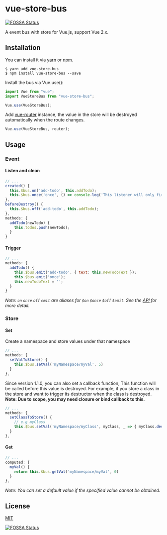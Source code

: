# vue-store-bus
[![FOSSA Status](https://app.fossa.com/api/projects/git%2Bgithub.com%2FArcherGu%2Fvue-store-bus.svg?type=shield)](https://app.fossa.com/projects/git%2Bgithub.com%2FArcherGu%2Fvue-store-bus?ref=badge_shield)


A event bus with store for Vue.js, support Vue 2.x.

## Installation

You can install it via [yarn](https://yarnpkg.com) or [npm](https://npmjs.com).

```
$ yarn add vue-store-bus
$ npm install vue-store-bus --save
```

Install the bus via Vue.use():

```js
import Vue from "vue";
import VueStoreBus from "vue-store-bus";

Vue.use(VueStoreBus);
```

Add [vue-router](https://router.vuejs.org/) instance, the value in the store will be destroyed automatically when the route changes.

```js
Vue.use(VueStoreBus, router);
```

## Usage

### Event

#### Listen and clean

```js
// ...
created() {
  this.$bus.on('add-todo', this.addTodo);
  this.$bus.once('once', () => console.log('This listener will only fire once'));
},
beforeDestroy() {
  this.$bus.off('add-todo', this.addTodo);
},
methods: {
  addTodo(newTodo) {
    this.todos.push(newTodo);
  }
}
```

#### Trigger

```js
// ...
methods: {
  addTodo() {
    this.$bus.emit('add-todo', { text: this.newTodoText });
    this.$bus.emit('once');
    this.newTodoText = '';
  }
}
```

_Note: `on` `once` `off` `emit` are aliases for `$on` `$once` `$off` `$emit`. See the [API](https://vuejs.org/v2/api/#Instance-Methods-Events) for more detail._

### Store

#### Set

Create a namespace and store values under that namespace

```js
// ...
methods: {
  setValToStore() {
    this.$bus.setVal('myNamespace/myVal', 5)
  }
},
```

Since version 1.1.0, you can also set a callback function, This function will be called before this value is destroyed.
For example, if you store a class in the store and want to trigger its destructor when the class is destroyed.
**Note: Due to scope, you may need closure or bind callback to this.**

```js
// ...
methods: {
  setClassToStore() {
    // e.g myClass
    this.$bus.setVal('myNamespace/myClass', myClass, _ => { myClass.destroy() })
  }
},
```

#### Get

```js
// ...
computed: {
  myVal() {
    return this.$bus.getVal('myNamespace/myVal', 0)
  }
},
```

_Note: You can set a default value if the specified value cannot be obtained._

## License

[MIT](https://opensource.org/licenses/MIT)


[![FOSSA Status](https://app.fossa.com/api/projects/git%2Bgithub.com%2FArcherGu%2Fvue-store-bus.svg?type=large)](https://app.fossa.com/projects/git%2Bgithub.com%2FArcherGu%2Fvue-store-bus?ref=badge_large)